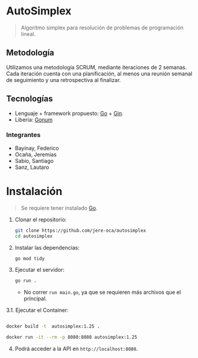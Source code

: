 # AutoSimplex

> Algoritmo simplex para resolución de problemas de programación lineal.

## Metodología

Utilizamos una metodología SCRUM, mediante iteraciones de 2 semanas. Cada iteración cuenta con una planificación, al menos una reunión semanal de seguimiento y una retrospectiva al finalizar.

## Tecnologías

- Lenguaje + framework propuesto: [Go](https://go.dev/) + [Gin](https://gin-gonic.com/).
- Libería: [Gonum](https://www.gonum.org/)

### Integrantes

- Bayinay, Federico
- Ocaña, Jeremias
- Sabio, Santiago
- Sanz, Lautaro

# Instalación

> Se requiere tener instalado [Go](https://go.dev/doc/install).

1. Clonar el repositorio:
   ```bash
   git clone https://github.com/jere-oca/autosimplex
   cd autosimplex
   ```
   
2. Instalar las dependencias:
   ```bash
   go mod tidy
   ```
   
3. Ejecutar el servidor:
   ```bash
   go run .
   ```
   - No correr `run main.go`, ya que se requieren más archivos que el principal.

3.1. Ejecutar el Container:
```bash 

docker build -t  autosimplex:1.25 .

docker run -it --rm -p 8080:8080 autosimplex:1.25

```
   

4. Podrá acceder a la API en `http://localhost:8080`.



